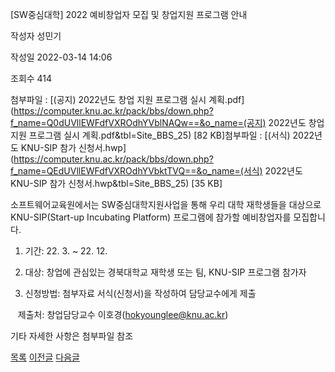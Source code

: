 
[SW중심대학] 2022 예비창업자 모집 및 창업지원 프로그램 안내





작성자
성민기


작성일
2022-03-14 14:06


조회수
414


첨부파일 : [(공지) 2022년도 창업 지원 프로그램 실시 계획.pdf](https://computer.knu.ac.kr/pack/bbs/down.php?f_name=Q0dUVllEWFdfVXROdhYVblNAQw==&o_name=(공지) 2022년도 창업 지원 프로그램 실시 계획.pdf&tbl=Site_BBS_25) [82 KB]첨부파일 : [(서식) 2022년도 KNU-SIP 참가 신청서.hwp](https://computer.knu.ac.kr/pack/bbs/down.php?f_name=QEdUVllEWFdfVXROdhYVbktTVQ==&o_name=(서식) 2022년도 KNU-SIP 참가 신청서.hwp&tbl=Site_BBS_25) [35 KB]


﻿﻿소프트웨어교육원에서는 SW중심대학지원사업을 통해 우리 대학 재학생들을 대상으로 KNU-SIP(Start-up Incubating Platform) 프로그램에 참가할 예비창업자를 모집합니다.

  


1. 기간: 22. 3. ~ 22. 12.

2. 대상: 창업에 관심있는 경북대학교 재학생 또는 팀, KNU-SIP 프로그램 참가자

3. 신청방법: 첨부자료 서식(신청서)을 작성하여 담당교수에게 제출

   제출처: 창업담당교수 이호경(hokyounglee@knu.ac.kr)

  


기타 자세한 사항은 첨부파일 참조







[목록](https://computer.knu.ac.kr/06_sub/02_sub.html?key=&keyfield=&category=&page=1&bbs_code=Site_BBS_25)
[이전글](https://computer.knu.ac.kr/06_sub/02_sub.html?bbs_cmd=view&page=1&key=&keyfield=&category=&no=3721&bbs_code=Site_BBS_25)
[다음글](https://computer.knu.ac.kr/06_sub/02_sub.html?bbs_cmd=view&page=1&key=&keyfield=&category=&no=3723&bbs_code=Site_BBS_25)

















 